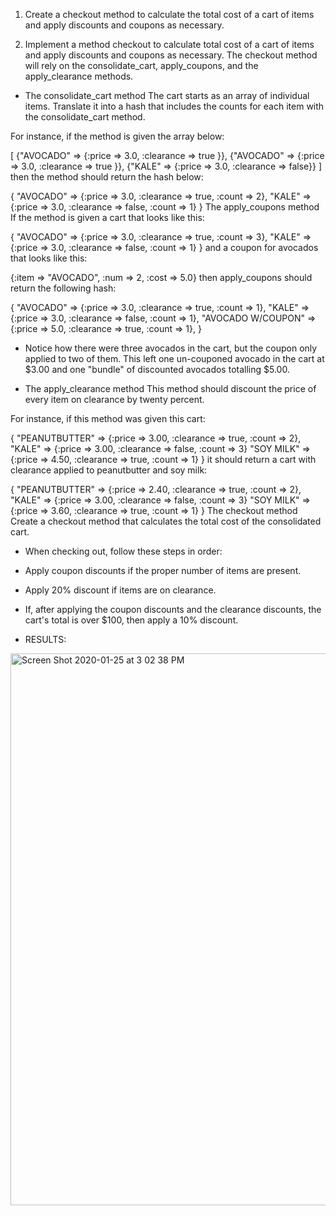 1. Create a checkout method to calculate the total cost of a cart of items and apply discounts and coupons as necessary.

2. Implement a method checkout to calculate total cost of a cart of items and apply discounts and coupons as necessary. The checkout method will rely on the consolidate_cart, apply_coupons, and the apply_clearance methods.

- The consolidate_cart method
The cart starts as an array of individual items. Translate it into a hash that includes the counts for each item with the consolidate_cart method.

For instance, if the method is given the array below:

[
  {"AVOCADO" => {:price => 3.0, :clearance => true }},
  {"AVOCADO" => {:price => 3.0, :clearance => true }},
  {"KALE"    => {:price => 3.0, :clearance => false}}
]
then the method should return the hash below:

{
  "AVOCADO" => {:price => 3.0, :clearance => true, :count => 2},
  "KALE"    => {:price => 3.0, :clearance => false, :count => 1}
}
The apply_coupons method
If the method is given a cart that looks like this:

{
  "AVOCADO" => {:price => 3.0, :clearance => true, :count => 3},
  "KALE"    => {:price => 3.0, :clearance => false, :count => 1}
}
and a coupon for avocados that looks like this:

{:item => "AVOCADO", :num => 2, :cost => 5.0}
then apply_coupons should return the following hash:

{
  "AVOCADO" => {:price => 3.0, :clearance => true, :count => 1},
  "KALE"    => {:price => 3.0, :clearance => false, :count => 1},
  "AVOCADO W/COUPON" => {:price => 5.0, :clearance => true, :count => 1},
}
- Notice how there were three avocados in the cart, but the coupon only applied to two of them. This left one un-couponed avocado in the cart at $3.00 and one "bundle" of discounted avocados totalling $5.00.

- The apply_clearance method
This method should discount the price of every item on clearance by twenty percent.

For instance, if this method was given this cart:

{
  "PEANUTBUTTER" => {:price => 3.00, :clearance => true,  :count => 2},
  "KALE"         => {:price => 3.00, :clearance => false, :count => 3}
  "SOY MILK"     => {:price => 4.50, :clearance => true,  :count => 1}
}
it should return a cart with clearance applied to peanutbutter and soy milk:

{
  "PEANUTBUTTER" => {:price => 2.40, :clearance => true,  :count => 2},
  "KALE"         => {:price => 3.00, :clearance => false, :count => 3}
  "SOY MILK"     => {:price => 3.60, :clearance => true,  :count => 1}
}
The checkout method
Create a checkout method that calculates the total cost of the consolidated cart.

- When checking out, follow these steps in order:

- Apply coupon discounts if the proper number of items are present.

- Apply 20% discount if items are on clearance.

- If, after applying the coupon discounts and the clearance discounts, the cart's total is over $100, then apply a 10% discount.

- RESULTS: 

<img width="883" alt="Screen Shot 2020-01-25 at 3 02 38 PM" src="https://user-images.githubusercontent.com/44908424/73127303-cf55e500-3f83-11ea-8172-55326c01872d.png">
